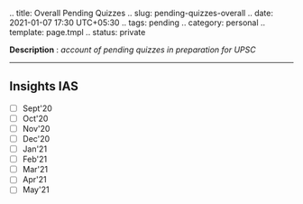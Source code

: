 .. title: Overall Pending Quizzes
.. slug: pending-quizzes-overall
.. date: 2021-01-07 17:30 UTC+05:30
.. tags: pending
.. category: personal
.. template: page.tmpl
.. status: private

**Description** : *account of pending quizzes in preparation for UPSC*

***
<!-- TEASER_END -->

## Insights IAS
- [ ] Sept'20
- [ ] Oct'20
- [ ] Nov'20
- [ ] Dec'20
- [ ] Jan'21
- [ ] Feb'21
- [ ] Mar'21
- [ ] Apr'21
- [ ] May'21